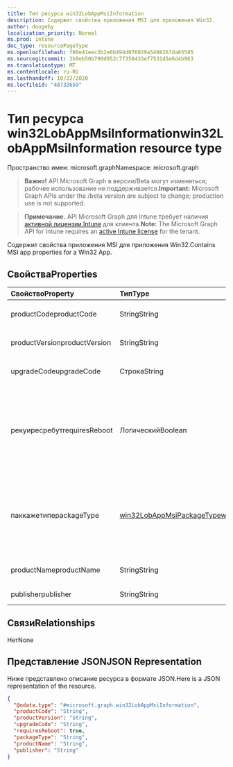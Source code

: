 ```yaml
---
title: Тип ресурса win32LobAppMsiInformation
description: Содержит свойства приложения MSI для приложения Win32.
author: dougeby
localization_priority: Normal
ms.prod: intune
doc_type: resourcePageType
ms.openlocfilehash: f80e41eec3b2e6b494d076029a5408267da65595
ms.sourcegitcommit: 3b9eb50b790d952c7f350433ef7531d5e6d4b963
ms.translationtype: MT
ms.contentlocale: ru-RU
ms.lasthandoff: 10/22/2020
ms.locfileid: "48732659"
---
```

# <a name="win32lobappmsiinformation-resource-type"></a><span data-ttu-id="c4e42-103">Тип ресурса win32LobAppMsiInformation</span><span class="sxs-lookup"><span data-stu-id="c4e42-103">win32LobAppMsiInformation resource type</span></span>

<span data-ttu-id="c4e42-104">Пространство имен: microsoft.graph</span><span class="sxs-lookup"><span data-stu-id="c4e42-104">Namespace: microsoft.graph</span></span>

> <span data-ttu-id="c4e42-105">**Важно!** API Microsoft Graph в версии/Beta могут изменяться; рабочее использование не поддерживается.</span><span class="sxs-lookup"><span data-stu-id="c4e42-105">**Important:** Microsoft Graph APIs under the /beta version are subject to change; production use is not supported.</span></span>

> <span data-ttu-id="c4e42-106">**Примечание.** API Microsoft Graph для Intune требует наличия [активной лицензии Intune](https://go.microsoft.com/fwlink/?linkid=839381) для клиента.</span><span class="sxs-lookup"><span data-stu-id="c4e42-106">**Note:** The Microsoft Graph API for Intune requires an [active Intune license](https://go.microsoft.com/fwlink/?linkid=839381) for the tenant.</span></span>

<span data-ttu-id="c4e42-107">Содержит свойства приложения MSI для приложения Win32.</span><span class="sxs-lookup"><span data-stu-id="c4e42-107">Contains MSI app properties for a Win32 App.</span></span>

## <a name="properties"></a><span data-ttu-id="c4e42-108">Свойства</span><span class="sxs-lookup"><span data-stu-id="c4e42-108">Properties</span></span>
|<span data-ttu-id="c4e42-109">Свойство</span><span class="sxs-lookup"><span data-stu-id="c4e42-109">Property</span></span>|<span data-ttu-id="c4e42-110">Тип</span><span class="sxs-lookup"><span data-stu-id="c4e42-110">Type</span></span>|<span data-ttu-id="c4e42-111">Описание</span><span class="sxs-lookup"><span data-stu-id="c4e42-111">Description</span></span>|
|:---|:---|:---|
|<span data-ttu-id="c4e42-112">productCode</span><span class="sxs-lookup"><span data-stu-id="c4e42-112">productCode</span></span>|<span data-ttu-id="c4e42-113">String</span><span class="sxs-lookup"><span data-stu-id="c4e42-113">String</span></span>|<span data-ttu-id="c4e42-114">Код продукта MSI.</span><span class="sxs-lookup"><span data-stu-id="c4e42-114">The MSI product code.</span></span>|
|<span data-ttu-id="c4e42-115">productVersion</span><span class="sxs-lookup"><span data-stu-id="c4e42-115">productVersion</span></span>|<span data-ttu-id="c4e42-116">String</span><span class="sxs-lookup"><span data-stu-id="c4e42-116">String</span></span>|<span data-ttu-id="c4e42-117">Версия продукта MSI.</span><span class="sxs-lookup"><span data-stu-id="c4e42-117">The MSI product version.</span></span>|
|<span data-ttu-id="c4e42-118">upgradeCode</span><span class="sxs-lookup"><span data-stu-id="c4e42-118">upgradeCode</span></span>|<span data-ttu-id="c4e42-119">Строка</span><span class="sxs-lookup"><span data-stu-id="c4e42-119">String</span></span>|<span data-ttu-id="c4e42-120">Код обновления MSI.</span><span class="sxs-lookup"><span data-stu-id="c4e42-120">The MSI upgrade code.</span></span>|
|<span data-ttu-id="c4e42-121">рекуиресребут</span><span class="sxs-lookup"><span data-stu-id="c4e42-121">requiresReboot</span></span>|<span data-ttu-id="c4e42-122">Логический</span><span class="sxs-lookup"><span data-stu-id="c4e42-122">Boolean</span></span>|<span data-ttu-id="c4e42-123">Требует ли приложение MSI перезагрузку компьютера для завершения установки.</span><span class="sxs-lookup"><span data-stu-id="c4e42-123">Whether the MSI app requires the machine to reboot to complete installation.</span></span>|
|<span data-ttu-id="c4e42-124">паккажетипе</span><span class="sxs-lookup"><span data-stu-id="c4e42-124">packageType</span></span>|[<span data-ttu-id="c4e42-125">win32LobAppMsiPackageType</span><span class="sxs-lookup"><span data-stu-id="c4e42-125">win32LobAppMsiPackageType</span></span>](../resources/intune-apps-win32lobappmsipackagetype.md)|<span data-ttu-id="c4e42-126">Тип пакета MSI.</span><span class="sxs-lookup"><span data-stu-id="c4e42-126">The MSI package type.</span></span> <span data-ttu-id="c4e42-127">Возможные значения: `perMachine`, `perUser`, `dualPurpose`.</span><span class="sxs-lookup"><span data-stu-id="c4e42-127">Possible values are: `perMachine`, `perUser`, `dualPurpose`.</span></span>|
|<span data-ttu-id="c4e42-128">productName</span><span class="sxs-lookup"><span data-stu-id="c4e42-128">productName</span></span>|<span data-ttu-id="c4e42-129">String</span><span class="sxs-lookup"><span data-stu-id="c4e42-129">String</span></span>|<span data-ttu-id="c4e42-130">Имя продукта MSI.</span><span class="sxs-lookup"><span data-stu-id="c4e42-130">The MSI product name.</span></span>|
|<span data-ttu-id="c4e42-131">publisher</span><span class="sxs-lookup"><span data-stu-id="c4e42-131">publisher</span></span>|<span data-ttu-id="c4e42-132">String</span><span class="sxs-lookup"><span data-stu-id="c4e42-132">String</span></span>|<span data-ttu-id="c4e42-133">Издатель MSI.</span><span class="sxs-lookup"><span data-stu-id="c4e42-133">The MSI publisher.</span></span>|

## <a name="relationships"></a><span data-ttu-id="c4e42-134">Связи</span><span class="sxs-lookup"><span data-stu-id="c4e42-134">Relationships</span></span>
<span data-ttu-id="c4e42-135">Нет</span><span class="sxs-lookup"><span data-stu-id="c4e42-135">None</span></span>

## <a name="json-representation"></a><span data-ttu-id="c4e42-136">Представление JSON</span><span class="sxs-lookup"><span data-stu-id="c4e42-136">JSON Representation</span></span>
<span data-ttu-id="c4e42-137">Ниже представлено описание ресурса в формате JSON.</span><span class="sxs-lookup"><span data-stu-id="c4e42-137">Here is a JSON representation of the resource.</span></span>
<!-- {
  "blockType": "resource",
  "@odata.type": "microsoft.graph.win32LobAppMsiInformation"
}
-->
``` json
{
  "@odata.type": "#microsoft.graph.win32LobAppMsiInformation",
  "productCode": "String",
  "productVersion": "String",
  "upgradeCode": "String",
  "requiresReboot": true,
  "packageType": "String",
  "productName": "String",
  "publisher": "String"
}
```





